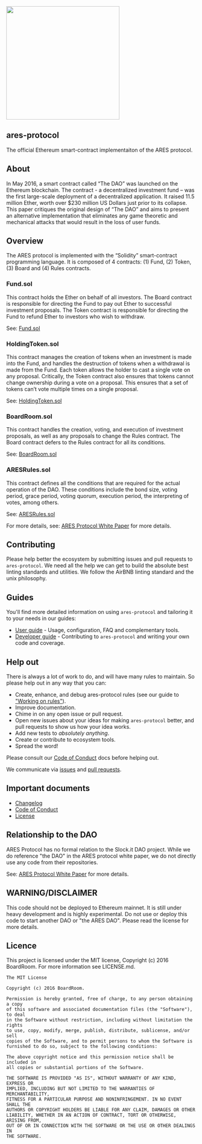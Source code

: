 <img src="http://ares.sh/assets/img/aresprotocol-black-transparent-cropped.png" width="300" />

<br />

## ares-protocol

The official Ethereum smart-contract implementaiton of the ARES protocol.

## About

In May 2016, a smart contract called “The DAO” was launched on the Ethereum blockchain.  The contract - a decentralized investment fund – was the first large-scale deployment of a decentralized application. It raised 11.5 million Ether, worth over $230 million US Dollars just prior to its collapse.  This paper critiques the original design of “The DAO” and aims to present an alternative implementation that eliminates any game theoretic and mechanical attacks that would result in the loss of user funds.

## Overview

The ARES protocol is implemented with the “Solidity” smart-contract programming language. It is composed of 4 contracts: (1) Fund, (2) Token, (3) Board and (4) Rules contracts.

### Fund.sol
This contract holds the Ether on behalf of all investors.  The Board contract is responsible for directing the Fund to pay out Ether to successful investment proposals.  The Token contract is responsible for directing the Fund to refund Ether to investors who wish to withdraw.

See: [Fund.sol](contracts/Fund.sol)

### HoldingToken.sol
This contract manages the creation of tokens when an investment is made into the Fund, and handles the destruction of tokens when a withdrawal is made from the Fund.  Each token allows the holder to cast a single vote on any proposal. Critically, the Token contract also ensures that tokens cannot change ownership during a vote on a proposal.  This ensures that a set of tokens can’t vote multiple times on a single proposal.

See: [HoldingToken.sol](contracts/HoldingToken.sol)

### BoardRoom.sol
This contract handles the creation, voting, and execution of investment proposals, as well as any proposals to change the Rules contract.  The Board contract defers to the Rules contract for all its conditions.

See: [BoardRoom.sol](contracts/BoardRoom.sol)

### ARESRules.sol
This contract defines all the conditions that are required for the actual operation of the DAO.  These conditions include the bond size, voting period, grace period, voting quorum, execution period, the interpreting of votes, among others.

See: [ARESRules.sol](contracts/ARESRules.sol)

For more details, see: [ARES Protocol White Paper](http://ares.sh/white-paper) for more details.

## Contributing

Please help better the ecosystem by submitting issues and pull requests to `ares-protocol`. We need all the help we can get to build the absolute best linting standards and utilities. We follow the AirBNB linting standard and the unix philosophy.

## Guides

You'll find more detailed information on using `ares-protocol` and tailoring it to your needs in our guides:

- [User guide](docs/user-guide.md) - Usage, configuration, FAQ and complementary tools.
- [Developer guide](docs/developer-guide.md) - Contributing to `ares-protocol` and writing your own code and coverage.

## Help out

There is always a lot of work to do, and will have many rules to maintain. So please help out in any way that you can:

- Create, enhance, and debug ares-protocol rules (see our guide to ["Working on rules"](./.github/CONTRIBUTING.md)).
- Improve documentation.
- Chime in on any open issue or pull request.
- Open new issues about your ideas for making `ares-protocol` better, and pull requests to show us how your idea works.
- Add new tests to *absolutely anything*.
- Create or contribute to ecosystem tools.
- Spread the word!

Please consult our [Code of Conduct](CODE_OF_CONDUCT.md) docs before helping out.

We communicate via [issues](https://github.com/ares-protocol/ares-protocol/issues) and [pull requests](https://github.com/ares-protocol/ares-protocol/pulls).

## Important documents

- [Changelog](CHANGELOG.md)
- [Code of Conduct](CODE_OF_CONDUCT.md)
- [License](https://raw.githubusercontent.com/ares-protocol/ares-protocol/master/LICENSE)

## Relationship to the DAO

ARES Protocol has no formal relation to the Slock.it DAO project. While we do reference "the DAO" in the ARES protocol white paper, we do not directly use any code from their repositories.

See: [ARES Protocol White Paper](http://ares.sh/white-paper) for more details.

## WARNING/DISCLAIMER

This code should not be deployed to Ethereum mainnet. It is still under heavy development and is highly experimental. Do not use or deploy this code to start another DAO or "the ARES DAO". Please read the license for more details.

## Licence

This project is licensed under the MIT license, Copyright (c) 2016 BoardRoom. For more information see LICENSE.md.

```
The MIT License

Copyright (c) 2016 BoardRoom.

Permission is hereby granted, free of charge, to any person obtaining a copy
of this software and associated documentation files (the "Software"), to deal
in the Software without restriction, including without limitation the rights
to use, copy, modify, merge, publish, distribute, sublicense, and/or sell
copies of the Software, and to permit persons to whom the Software is
furnished to do so, subject to the following conditions:

The above copyright notice and this permission notice shall be included in
all copies or substantial portions of the Software.

THE SOFTWARE IS PROVIDED "AS IS", WITHOUT WARRANTY OF ANY KIND, EXPRESS OR
IMPLIED, INCLUDING BUT NOT LIMITED TO THE WARRANTIES OF MERCHANTABILITY,
FITNESS FOR A PARTICULAR PURPOSE AND NONINFRINGEMENT. IN NO EVENT SHALL THE
AUTHORS OR COPYRIGHT HOLDERS BE LIABLE FOR ANY CLAIM, DAMAGES OR OTHER
LIABILITY, WHETHER IN AN ACTION OF CONTRACT, TORT OR OTHERWISE, ARISING FROM,
OUT OF OR IN CONNECTION WITH THE SOFTWARE OR THE USE OR OTHER DEALINGS IN
THE SOFTWARE.
```
